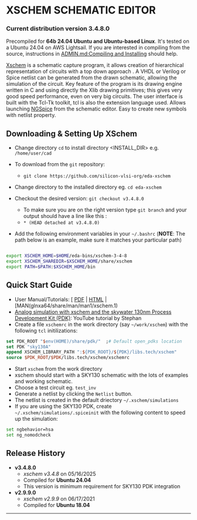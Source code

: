 # XSCHEM SCHEMATIC EDITOR 
### Current distribution version 3.4.8.0
Precompiled for **64b 24.04 Ubuntu and Ubuntu-based Linux**. It's tested on a Ubuntu 24.04 on AWS Lightsail. If you are interested in compiling from the source, instructions in [ADMIN.md:Compiling and Installing](ADMIN.md) should help.

[Xschem] is a schematic capture program, it allows creation of hierarchical representation of circuits with a top down approach . A VHDL or Verilog or Spice netlist can be generated from the drawn schematic, allowing the simulation of the circuit. Key feature of the program is its drawing engine written in C and using directly the Xlib drawing primitives; this gives very good speed performance, even on very big circuits. The user interface is built with the Tcl-Tk toolkit, tcl is also the extension language used. Allows launching [NGSpice] from the schematic editor. Easy to create new symbols with netlist property. 

## Downloading & Setting Up XSchem

- Change directory ```cd``` to install directory <INSTALL_DIR> e.g. ```/home/user/cad```
- To download from the ```git``` repository:
  - ```git clone https://github.com/silicon-vlsi-org/eda-xschem```
- Change directory to the installed directory eg. ```cd eda-xschem```
- Checkout the desired version: ```git checkout v3.4.8.0```
  - To make sure you are on the right version type ```git branch``` and your output should have a line like this :
  - ```* (HEAD detached at v3.4.8.0)```

- Add the following environment variables in your `~/.bashrc` (**NOTE**: The path below is an example, make sure it matches your particular path) 

```bash

export XSCHEM_HOME=$HOME/eda-bins/xschem-3-4-8
export XSCHEM_SHAREDIR=$XSCHEM_HOME/share/xschem
export PATH=$PATH:$XSCHEM_HOME/bin

```


## Quick Start Guide
- User Manual/Tutorials: [ [PDF](doc/XSCHEM_2.9.2_Manual_Tutorials.pdf) | [HTML](glnxa64/share/doc/xschem/index.html) | [MAN(glnxa64/share/man/man1/xschem.1)
- [Analog simulation with xschem and the skywater 130nm Process Development Kit (PDK)](https://www.youtube.com/watch?v=bYbkz8FXnsQ): YouTube tutorial by Stephan
- Create a file `xschemrc` in the work directory (say `~/work/xschem`) with the following `tcl` initilizations:

```tcl
set PDK_ROOT "$env(HOME)/share/pdk/"  ;# Default open_pdks location
set PDK "sky130A"
append XSCHEM_LIBRARY_PATH ":${PDK_ROOT}/${PDK}/libs.tech/xschem"
source $PDK_ROOT/$PDK/libs.tech/xschem/xschemrc
```

- Start `xschem` from the work directory
- xschem should start with a SKY130 schematic with the lots of examples and working schematic.
- Choose a test circuit eg. `test_inv`
- Generate a netlist by clicking the `Netlist` button.
- The netlist is created in the default driectory `~/.xschem/simulations`
- If you are using the SKY130 PDK, create `~/.xschem/simulations/.spiceinit` with the following content to speed up the simulation:

```bash
set ngbehavior=hsa
set ng_nomodcheck
```

## Release History

- **v3.4.8.0**
  - *xschem v3.4.8*  on 05/16/2025
  - Compiled for **Ubuntu 24.04**
  - This version is minimum requirement for SKY130 PDK integration
- **v2.9.9.0**
  - *xschem v2.9.9*  on 06/17/2021
  - Compiled for **Ubuntu 18.04**


* * *

[OpenRAM]:              https://openram.soe.ucsc.edu/
[OpenRAMgit]:           https://github.com/VLSIDA/OpenRAM 
[OpenRAMpaper]:         https://ieeexplore.ieee.org/document/7827670/
[SCMOS]:                https://www.mosis.com/files/scmos/scmos.pdf
[NGSpice]:              http://ngspice.sourceforge.net
[NGSpiceMan]:           http://ngspice.sourceforge.net/docs/ngspice-html-manual/manual.xhtml
[Magic]:                http://opencircuitdesign.com/magic/
[Netgen]:               http://opencircuitdesign.com/netgen/
[Xschem]:		http://repo.hu/projects/xschem/index.html
